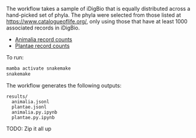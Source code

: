 The workflow takes a sample of iDigBio that is equally distributed across a hand-picked set of phyla. The phyla were selected from those listed at https://www.catalogueoflife.org/, only using those that have at least 1000 associated records in iDigBio.

* [Animalia record counts](https://beta-search.idigbio.org/v2/summary/top/records/?rq={"family":{"type":"exists"},"kingdom":"animalia"}&top_fields=["phylum"]&count=1000)
* [Plantae record counts](https://beta-search.idigbio.org/v2/summary/top/records/?rq={"family":{"type":"exists"},"kingdom":"plantae"}&top_fields=["phylum"]&count=1000)

To run:

```bash
mamba activate snakemake
snakemake
```

The workflow generates the following outputs:
```
results/
  animalia.jsonl 
  plantae.jsonl
  animalia.py.ipynb
  plantae.py.ipynb
```

TODO: Zip it all up
